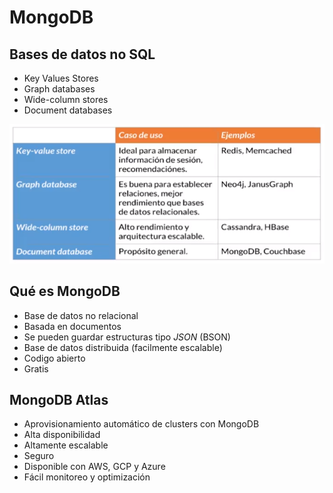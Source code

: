 # MongoDB

## Bases de datos no SQL

* Key Values Stores
* Graph databases
* Wide-column stores
* Document databases

![no SQL](./assets/no_sql.png)

## Qué es MongoDB

* Base de datos no relacional
* Basada en documentos
* Se pueden guardar estructuras tipo _JSON_ (BSON)
* Base de datos distribuida (facilmente escalable)
* Codigo abierto
* Gratis

## MongoDB Atlas

* Aprovisionamiento automático de clusters con MongoDB
* Alta disponibilidad
* Altamente escalable
* Seguro
* Disponible con AWS, GCP y Azure
* Fácil monitoreo y optimización

